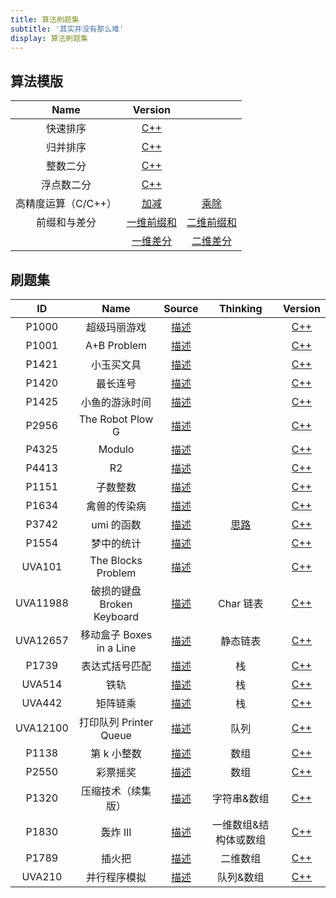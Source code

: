 ```yaml
---
title: 算法刷题集
subtitle: '其实并没有那么难'
display: 算法刷题集
---
```


<!-- <SubNav/> -->

<ClientOnly>
  <Plum/>
</ClientOnly>

## 算法模版

|        Name         |                                            Version                                            |                                                                                                |
| :-----------------: | :-------------------------------------------------------------------------------------------: | :--------------------------------------------------------------------------------------------: |
|      快速排序       |    [C++](https://github.com/ZhengKe996/Algorithms/tree/main/00QuickSortTemplate/main.cpp)     |
|      归并排序       |    [C++](https://github.com/ZhengKe996/Algorithms/tree/main/00MergeSortTemplate/main.cpp)     |
|      整数二分       |  [C++](https://github.com/ZhengKe996/Algorithms/tree/main/00IntegerBinaryTemplate/main.cpp)   |
|     浮点数二分      |   [C++](https://github.com/ZhengKe996/Algorithms/tree/main/00FloatBinaryTemplate/main.cpp)    |
| 高精度运算（C/C++） |  [加减](https://github.com/ZhengKe996/Algorithms/tree/main/00HighPrecisionTemplate/main.cpp)  |  [乘除](https://github.com/ZhengKe996/Algorithms/tree/main/00HighPrecisionTemplate2/main.cpp)  |
|    前缀和与差分     | [一维前缀和](https://github.com/ZhengKe996/Algorithms/tree/main/00PrefixSumTemplate/main.cpp) | [二维前缀和](https://github.com/ZhengKe996/Algorithms/tree/main/00PrefixSumTemplate2/main.cpp) |
|                     | [一维差分](https://github.com/ZhengKe996/Algorithms/tree/main/00DifferenceTemplate/main.cpp)  | [二维差分](https://github.com/ZhengKe996/Algorithms/tree/main/00DifferenceTemplate2/main.cpp)  |

## 刷题集

|    ID    |            Name            |                                  Source                                  |                                   Thinking                                   |                                     Version                                     |
| :------: | :------------------------: | :----------------------------------------------------------------------: | :--------------------------------------------------------------------------: | :-----------------------------------------------------------------------------: |
|  P1000   |        超级玛丽游戏        |  [描述](https://github.com/ZhengKe996/Algorithms/tree/main/P1000-cpp/)   |                                                                              |  [C++](https://github.com/ZhengKe996/Algorithms/tree/main/P1000-cpp/main.cpp)   |
|  P1001   |        A+B Problem         |  [描述](https://github.com/ZhengKe996/Algorithms/tree/main/P1001-cpp/)   |                                                                              |  [C++](https://github.com/ZhengKe996/Algorithms/tree/main/P1001-cpp/main.cpp)   |
|  P1421   |         小玉买文具         |  [描述](https://github.com/ZhengKe996/Algorithms/tree/main/P1421-cpp/)   |                                                                              |  [C++](https://github.com/ZhengKe996/Algorithms/tree/main/P1421-cpp/main.cpp)   |
|  P1420   |          最长连号          |  [描述](https://github.com/ZhengKe996/Algorithms/tree/main/P1420-cpp/)   |                                                                              |  [C++](https://github.com/ZhengKe996/Algorithms/tree/main/P1420-cpp/main.cpp)   |
|  P1425   |       小鱼的游泳时间       |  [描述](https://github.com/ZhengKe996/Algorithms/tree/main/P1425-cpp/)   |                                                                              |  [C++](https://github.com/ZhengKe996/Algorithms/tree/main/P1425-cpp/main.cpp)   |
|  P2956   |      The Robot Plow G      |  [描述](https://github.com/ZhengKe996/Algorithms/tree/main/P2956-cpp/)   |                                                                              |  [C++](https://github.com/ZhengKe996/Algorithms/tree/main/P2956-cpp/main.cpp)   |
|  P4325   |           Modulo           |  [描述](https://github.com/ZhengKe996/Algorithms/tree/main/P4325-cpp/)   |                                                                              |  [C++](https://github.com/ZhengKe996/Algorithms/tree/main/P4325-cpp/main.cpp)   |
|  P4413   |             R2             |  [描述](https://github.com/ZhengKe996/Algorithms/tree/main/P4413-cpp/)   |                                                                              |  [C++](https://github.com/ZhengKe996/Algorithms/tree/main/P4413-cpp/main.cpp)   |
|  P1151   |          子数整数          |  [描述](https://github.com/ZhengKe996/Algorithms/tree/main/P1151-cpp/)   |                                                                              |  [C++](https://github.com/ZhengKe996/Algorithms/tree/main/P1151-cpp/main.cpp)   |
|  P1634   |        禽兽的传染病        |  [描述](https://github.com/ZhengKe996/Algorithms/tree/main/P1634-cpp/)   |                                                                              |  [C++](https://github.com/ZhengKe996/Algorithms/tree/main/P1634-cpp/main.cpp)   |
|  P3742   |         umi 的函数         |  [描述](https://github.com/ZhengKe996/Algorithms/tree/main/P3742-cpp/)   | [思路](https://github.com/ZhengKe996/Algorithms/tree/main/P3742-cpp/IDEA.md) |  [C++](https://github.com/ZhengKe996/Algorithms/tree/main/P3742-cpp/main.cpp)   |
|  P1554   |         梦中的统计         |  [描述](https://github.com/ZhengKe996/Algorithms/tree/main/P1554-cpp/)   |                                                                              |  [C++](https://github.com/ZhengKe996/Algorithms/tree/main/P1554-cpp/main.cpp)   |
|  UVA101  |     The Blocks Problem     |  [描述](https://github.com/ZhengKe996/Algorithms/tree/main/UVA101-cpp/)  |                                                                              |  [C++](https://github.com/ZhengKe996/Algorithms/tree/main/UVA101-cpp/main.cpp)  |
| UVA11988 | 破损的键盘 Broken Keyboard | [描述](https://github.com/ZhengKe996/Algorithms/tree/main/UVA11988-cpp/) |                                  Char 链表                                   | [C++](https://github.com/ZhengKe996/Algorithms/tree/main/UVA11988-cpp/main.cpp) |
| UVA12657 |  移动盒子 Boxes in a Line  | [描述](https://github.com/ZhengKe996/Algorithms/tree/main/UVA12657-cpp/) |                                   静态链表                                   | [C++](https://github.com/ZhengKe996/Algorithms/tree/main/UVA12657-cpp/main.cpp) |
|  P1739   |       表达式括号匹配       |  [描述](https://github.com/ZhengKe996/Algorithms/tree/main/P1739-cpp/)   |                                      栈                                      |  [C++](https://github.com/ZhengKe996/Algorithms/tree/main/P1739-cpp/main.cpp)   |
|  UVA514  |            铁轨            |  [描述](https://github.com/ZhengKe996/Algorithms/tree/main/UVA514-cpp/)  |                                      栈                                      |  [C++](https://github.com/ZhengKe996/Algorithms/tree/main/UVA514-cpp/main.cpp)  |
|  UVA442  |          矩阵链乘          |  [描述](https://github.com/ZhengKe996/Algorithms/tree/main/UVA442-cpp/)  |                                      栈                                      |  [C++](https://github.com/ZhengKe996/Algorithms/tree/main/UVA442-cpp/main.cpp)  |
| UVA12100 |   打印队列 Printer Queue   | [描述](https://github.com/ZhengKe996/Algorithms/tree/main/UVA12100-cpp/) |                                     队列                                     | [C++](https://github.com/ZhengKe996/Algorithms/tree/main/UVA12100-cpp/main.cpp) |
|  P1138   |        第 k 小整数         |  [描述](https://github.com/ZhengKe996/Algorithms/tree/main/P1138-cpp/)   |                                     数组                                     |  [C++](https://github.com/ZhengKe996/Algorithms/tree/main/P1138-cpp/main.cpp)   |
|  P2550   |          彩票摇奖          |  [描述](https://github.com/ZhengKe996/Algorithms/tree/main/P1138-cpp/)   |                                     数组                                     |  [C++](https://github.com/ZhengKe996/Algorithms/tree/main/P1138-cpp/main.cpp)   |
|  P1320   |     压缩技术（续集版）     |  [描述](https://github.com/ZhengKe996/Algorithms/tree/main/P1320-cpp/)   |                                 字符串&数组                                  |  [C++](https://github.com/ZhengKe996/Algorithms/tree/main/P1320-cpp/main.cpp)   |
|  P1830   |          轰炸 III          |  [描述](https://github.com/ZhengKe996/Algorithms/tree/main/P1830-cpp/)   |                            一维数组&结构体或数组                             |  [C++](https://github.com/ZhengKe996/Algorithms/tree/main/P1830-cpp/main.cpp)   |
|  P1789   |           插火把           |  [描述](https://github.com/ZhengKe996/Algorithms/tree/main/P1789-cpp/)   |                                   二维数组                                   |  [C++](https://github.com/ZhengKe996/Algorithms/tree/main/P1789-cpp/main.cpp)   |
|  UVA210  |        并行程序模拟        |  [描述](https://github.com/ZhengKe996/Algorithms/tree/main/UVA210-cpp/)  |                                  队列&数组                                   |  [C++](https://github.com/ZhengKe996/Algorithms/tree/main/UVA210-cpp/main.cpp)  |

<ListPosts type="Algorithms"/>
